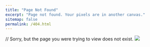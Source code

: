 ```yaml
---
title: "Page Not Found"
excerpt: "Page not found. Your pixels are in another canvas."
sitemap: false
permalink: /404.html
---
```


// Sorry, but the page you were trying to view does not exist.
![](https://i0.wp.com/learn.onemonth.com/wp-content/uploads/2017/08/1-10.png?fit=845%2C503&ssl=1)
